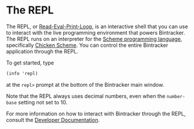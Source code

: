# The REPL

The REPL, or [Read-Eval-Print-Loop](https://en.wikipedia.org/wiki/REPL), is an interactive shell that you can use to interact with the live programming environment that powers Bintracker. The REPL runs on an interpreter for the [Scheme programming language](https://en.wikipedia.org/wiki/Scheme_(programming_language)), specifically [Chicken Scheme](https://call-cc.org/). You can control the entire Bintracker application through the REPL.

To get started, type

```Scheme
(info 'repl)
```

at the `repl>` prompt at the bottom of the Bintracker main window.

Note that the REPL always uses decimal numbers, even when the `number-base` setting not set to 10.

For more information on how to interact with Bintracker through the REPL, consult the [Developer Documentation](hacking.md).

